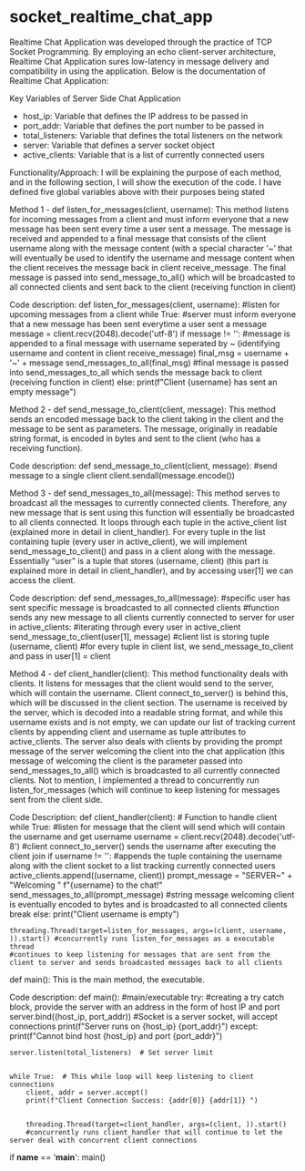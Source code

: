 # socket_realtime_chat_app

Realtime Chat Application was developed through the practice of TCP Socket Programming. By employing an echo client-server architecture, Realtime Chat Application sures low-latency in message delivery and compatibility in using the application. Below is the documentation of Realtime Chat Application:


Key Variables of Server Side Chat Application
- host_ip: Variable that defines the IP address to be passed in
- port_addr: Variable that defines the port number to be passed in
- total_listeners: Variable that defines the total listeners on the network
- server: Variable that defines a server socket object
- active_clients: Variable that is a list of currently connected users

Functionality/Approach: I will be explaining the purpose of each method, and in the following section, I will show the execution of the code. I have defined five global variables above with their purposes being stated

Method 1 - def listen_for_messages(client, username): This method listens for incoming messages from a client and must inform everyone that a new message has been sent every time a user sent a message. The message is received and appended to a final message that consists of the client username along with the message content (with a special character ‘~’ that will eventually be used to identify the username and message content when the client receives the message back in client receive_message. The final message is passed into send_message_to_all() which will be broadcasted to all connected clients and sent back to the client (receiving function in client)

Code description:
def listen_for_messages(client, username): #listen for upcoming messages from a client
    while True: #server must inform everyone that a new message has been sent everytime a user sent a message
        message = client.recv(2048).decode('utf-8')
        if message != '': #message is appended to a final message with username seperated by ~ (identifying username and content in client receive_message)
            final_msg = username + '~' + message
            send_messages_to_all(final_msg) #final message is passed into send_messages_to_all which sends the message back to client (receiving function in client)
        else:
            print(f"Client {username} has sent an empty message")

Method 2 - def send_message_to_client(client, message): This method sends an encoded message back to the client taking in the client and the message to be sent as parameters. The message, originally in readable string format, is encoded in bytes and sent to the client (who has a receiving function).
	
Code description:
def send_message_to_client(client, message): #send message to a single client
    	client.sendall(message.encode())

Method 3 - def send_messages_to_all(message): This method serves to broadcast all the messages to currently connected clients. Therefore, any new message that is sent using this function will essentially be broadcasted to all clients connected. It loops through each tuple in the active_client list (explained more in detail in client_handler). For every tuple in the list containing tuple (every user in active_client), we will implement send_message_to_client() and pass in a client along with the message. Essentially “user” is a tuple that stores (username, client) (this part is explained more in detail in client_handler), and by accessing user[1] we can access the client.


Code description:
def send_messages_to_all(message): #specific user has sent specific message is broadcasted to all connected clients
#function sends any new message to all clients currently connected to server
    for user in active_clients: #iterating through every user in active_client
        send_message_to_client(user[1], message) #client list is storing tuple (username, client)
        #for every tuple in client list, we send_message_to_client and pass in user[1] = client

Method 4 - def client_handler(client): This method functionality deals with clients. It listens for messages that the client would send to the server, which will contain the username. Client connect_to_server() is behind this, which will be discussed in the client section. The username is received by the server, which is decoded into a readable string format, and while this username exists and is not empty, we can update our list of tracking current clients by appending client and username as tuple attributes to active_clients. The server also deals with clients by providing the prompt message of the server welcoming the client into the chat application (this message of welcoming the client is the parameter passed into send_messages_to_all() which is broadcasted to all currently connected clients. Not to mention, I implemented a thread to concurrently run listen_for_messages (which will continue to keep listening for messages sent from the client side.


Code Description:
def client_handler(client): # Function to handle client
    while True: #listen for message that the client will send which will contain the username and get username
        username = client.recv(2048).decode('utf-8') #client connect_to_server() sends the username after executing the client join
        if username != '': #appends the tuple containing the username along with the client socket to a list tracking currently connected users
            active_clients.append((username, client))
            prompt_message = "SERVER~" + "Welcoming " f"{username} to the chat!"
            send_messages_to_all(prompt_message) #string message welcoming client is eventually encoded to bytes and is broadcasted to all connected clients
            break
        else:
            print("Client username is empty")


    threading.Thread(target=listen_for_messages, args=(client, username, )).start() #concurrently runs listen_for_messages as a executable thread
    #continues to keep listening for messages that are sent from the client to server and sends broadcasted messages back to all clients

def main(): This is the main method, the executable.


Code description:
def main(): #main/executable
    try: #creating a try catch block, provide the server with an address in the form of host IP and port
        server.bind((host_ip, port_addr)) #Socket is a server socket, will accept connections
        print(f"Server runs on {host_ip} {port_addr}")
    except:
        print(f"Cannot bind host {host_ip} and port {port_addr}")


    server.listen(total_listeners)  # Set server limit


    while True:  # This while loop will keep listening to client connections
        client, addr = server.accept()
        print(f"Client Connection Success: {addr[0]} {addr[1]} ")


        threading.Thread(target=client_handler, args=(client, )).start()
        #concurrently runs client_handler that will continue to let the server deal with concurrent client connections


if __name__ == '__main__':
    main()
